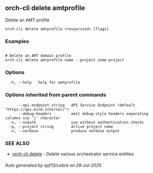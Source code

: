 ## orch-cli delete amtprofile

Delete an AMT profile

```
orch-cli delete amtprofile <resourceid> [flags]
```

### Examples

```

# Delete an AMT domain profile
orch-cli delete amtprofile name --project some-project

```

### Options

```
  -h, --help   help for amtprofile
```

### Options inherited from parent commands

```
      --api-endpoint string   API Service Endpoint (default "https://api.kind.internal/")
      --debug-headers         emit debug-style headers separating columns via '|' character
  -n, --noauth                use without authentication checks
  -p, --project string        Active project name
  -v, --verbose               produce verbose output
```

### SEE ALSO

* [orch-cli delete](orch-cli_delete.md)	 - Delete various orchestrator service entities

###### Auto generated by spf13/cobra on 29-Jul-2025
